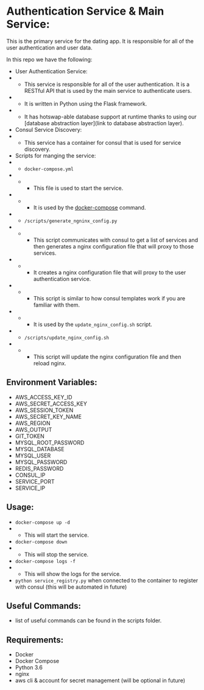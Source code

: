 # Authentication Service & Main Service:
This is the primary service for the dating app. It is responsible for all of the user authentication and user data. 

In this repo we have the following:
* User Authentication Service:
* * This service is responsible for all of the user authentication. It is a RESTful API that is used by the main service to authenticate users.
* * It is written in Python using the Flask framework.
* * It has hotswap-able database support at runtime thanks to using our [database abstraction layer](link to database abstraction layer).
* Consul Service Discovery:
* * This service has a container for consul that is used for service discovery.
* Scripts for manging the service:
* * `docker-compose.yml`
* * * This file is used to start the service.
* * * It is used by the [docker-compose](https://docs.docker.com/compose/) command.
* * `/scripts/generate_ngninx_config.py` 
* * * This script communicates with consul to get a list of services and then generates a nginx configuration file that will proxy to those services.
* * * It creates a nginx configuration file that will proxy to the user authentication service.
* * * This script is similar to how consul templates work if you are familiar with them.
* * * It is used by the `update_nginx_config.sh` script.
* * `/scripts/update_nginx_config.sh`
* * * This script will update the nginx configuration file and then reload nginx.

## Environment Variables:
* AWS_ACCESS_KEY_ID
* AWS_SECRET_ACCESS_KEY
* AWS_SESSION_TOKEN
* AWS_SECRET_KEY_NAME
* AWS_REGION
* AWS_OUTPUT
* GIT_TOKEN
* MYSQL_ROOT_PASSWORD
* MYSQL_DATABASE
* MYSQL_USER
* MYSQL_PASSWORD
* REDIS_PASSWORD
* CONSUL_IP
* SERVICE_PORT
* SERVICE_IP

## Usage:
* `docker-compose up -d`
* * This will start the service.
* `docker-compose down`
* * This will stop the service.
* `docker-compose logs -f`
* * This will show the logs for the service.
* `python service_registry.py` when connected to the container to register with consul (this will be automated in future)

## Useful Commands:
* list of useful commands can be found in the scripts folder.

## Requirements:
* Docker
* Docker Compose
* Python 3.6
* nginx
* aws cli & account for secret management (will be optional in future)